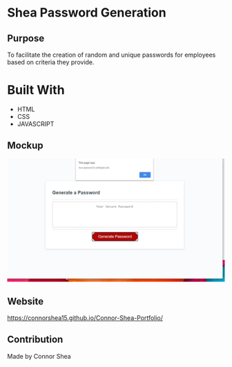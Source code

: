 # Shea Password Generation

## Purpose
To facilitate the creation of random and unique passwords for employees based on criteria they provide. 

# Built With
* HTML
* CSS
* JAVASCRIPT

## Mockup
![](/Develop/mockup.JPG)

## Website
https://connorshea15.github.io/Connor-Shea-Portfolio/

## Contribution
Made by Connor Shea
